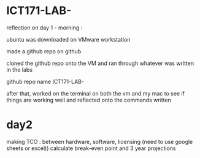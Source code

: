 # ICT171-LAB-

reflection on day 1 - morning :

ubuntu was downloaded on VMware workstation 

made a github repo on github

cloned the github repo onto the VM and ran through whatever was written in the labs 

github repo name ICT171-LAB-

after that, worked on the terminal on both the vm and my mac to see if things are working well and reflected onto the commands written

# day2

making TCO : between hardware, software, licensing 
(need to use google sheets or excel))
calculate break-even point and 3 year projections 


